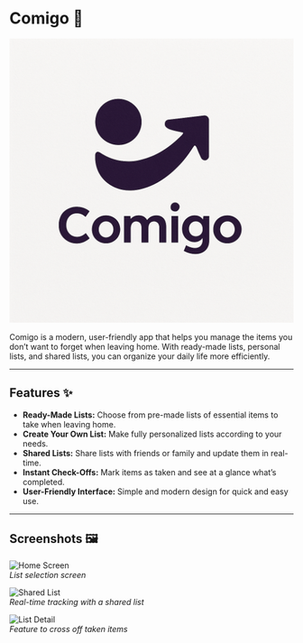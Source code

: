 # Comigo 👜

![Comigo Logo](assets/logo/comigo_logo_wbG.png)

Comigo is a modern, user-friendly app that helps you manage the items you don’t want to forget when leaving home. With ready-made lists, personal lists, and shared lists, you can organize your daily life more efficiently.

---

## Features ✨

- **Ready-Made Lists:** Choose from pre-made lists of essential items to take when leaving home.  
- **Create Your Own List:** Make fully personalized lists according to your needs.  
- **Shared Lists:** Share lists with friends or family and update them in real-time.  
- **Instant Check-Offs:** Mark items as taken and see at a glance what’s completed.  
- **User-Friendly Interface:** Simple and modern design for quick and easy use.  

---

## Screenshots 🖼️

![Home Screen](assets/screenshots/home.png)  
*List selection screen*  

![Shared List](assets/screenshots/shared.png)  
*Real-time tracking with a shared list*  

![List Detail](assets/screenshots/list-detail.png)  
*Feature to cross off taken items*  
